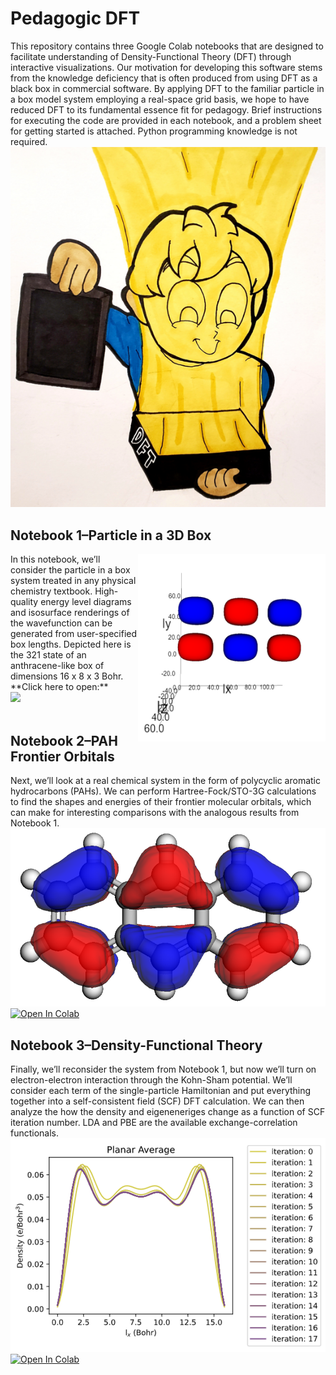 # Pedagogic DFT
This repository contains three Google Colab notebooks that are designed to facilitate understanding of Density-Functional Theory (DFT) through interactive visualizations. Our motivation for developing this software stems from the knowledge deficiency that is often produced from using DFT as a black box in commercial software. By applying DFT to the familiar particle in a box model system employing a real-space grid basis, we hope to have reduced DFT to its fundamental essence fit for pedagogy. Brief instructions for executing the code are provided in each notebook, and a problem sheet for getting started is attached. Python programming knowledge is not required.
![](https://github.com/BashirovaD/DFT_code/blob/main/figures/graphical_abstract.png)

## Notebook 1&ndash;Particle in a 3D Box
<img align="right" src='https://github.com/BashirovaD/DFT_code/blob/main/figures/NB1_wavefunction.png' width = "300" height = "300">
In this notebook, we’ll consider the particle in a box system treated in any physical chemistry textbook. High-quality energy level diagrams and isosurface renderings of the wavefunction can be generated from user-specified box lengths. Depicted here is the 321 state of an anthracene-like box of dimensions 16 x 8 x 3 Bohr. <br />
**Click here to open:** <div <a href="https://colab.research.google.com/github/BashirovaD/DFT_code/blob/main/1/3d_PIB1.ipynb"> <img src='https://colab.research.google.com/assets/colab-badge.svg' /> </a></div>
<br />


## Notebook 2&ndash;PAH Frontier Orbitals
Next, we’ll look at a real chemical system in the form of polycyclic aromatic hydrocarbons (PAHs). We can perform Hartree-Fock/STO-3G calculations to find the shapes and energies of their frontier molecular orbitals, which can make for interesting comparisons with the analogous results from Notebook 1.
<br />
![](https://github.com/BashirovaD/DFT_code/blob/main/figures/NB2_anthracene.png) <br />
[![Open In Colab](https://colab.research.google.com/assets/colab-badge.svg)](https://colab.research.google.com/github/BashirovaD/DFT_code/blob/main/2/PAH_Orbitals1.ipynb)

## Notebook 3&ndash;Density-Functional Theory
Finally, we’ll reconsider the system from Notebook 1, but now we’ll turn on electron-electron interaction through the Kohn-Sham potential. We’ll consider each term of the single-particle Hamiltonian and put everything together into a self-consistent field (SCF) DFT calculation. We can then analyze the how the density and eigeneneriges change as a function of SCF iteration number. LDA and PBE are the available exchange-correlation functionals.
<br />
![](https://github.com/BashirovaD/DFT_code/blob/main/figures/NB3_density.png) <br />
[![Open In Colab](https://colab.research.google.com/assets/colab-badge.svg)](https://colab.research.google.com/github/BashirovaD/DFT_code/blob/main/3/DFT_code1.ipynb)

